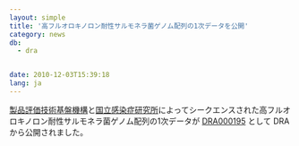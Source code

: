 ```yaml
---
layout: simple
title: '高フルオロキノロン耐性サルモネラ菌ゲノム配列の1次データを公開'
category: news
db:
  - dra


date: 2010-12-03T15:39:18
lang: ja
---
```


<a href="http://www.bio.nite.go.jp/ngac/project_flu.html#sal">製品評価技術基盤機構</a>と<a href="http://www.nih.go.jp/niid/index.html">国立感染症研究所</a>によってシークエンスされた高フルオロキノロン耐性サルモネラ菌ゲノム配列の1次データが <a href="http://ddbj.nig.ac.jp/DRASearch/submission?acc=DRA000195">DRA000195</a> として DRA から公開されました。
